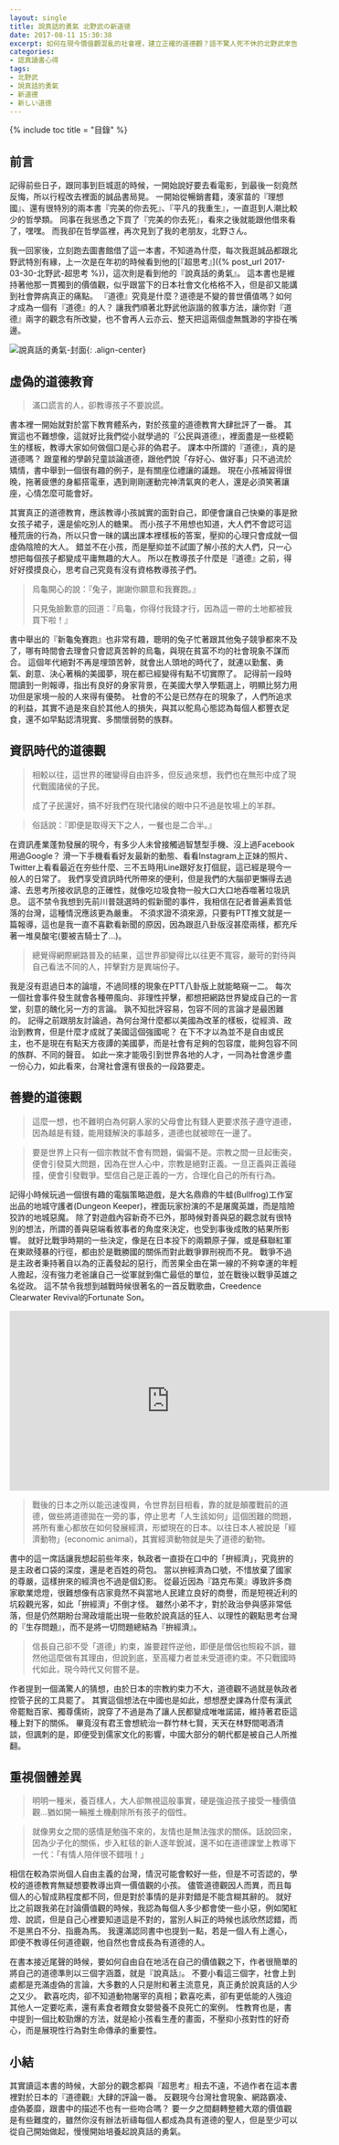 ```yaml
---
layout: single
title: 說真話的勇氣 北野武の新道徳
date: 2017-08-11 15:30:38
excerpt: 如何在現今價值觀混亂的社會裡，建立正確的道德觀？語不驚人死不休的北野武來告訴你。
categories:
- 認真讀書心得
tags:
- 北野武
- 說真話的勇氣
- 新道德
- 新しい道徳
---
```


{% include toc title = "目錄" %}

## 前言

記得前些日子，跟同事到巨城逛的時候，一開始說好要去看電影，到最後一刻竟然反悔，所以行程改去裡面的誠品書局晃。
一開始從暢銷書籍，湊家苗的『理想國』、還有很特別的兩本書『完美的你去死』、『平凡的我重生』，一直逛到人潮比較少的哲學類。
同事在我慫恿之下買了『完美的你去死』，看來之後就能跟他借來看了，嘿嘿。
而我卻在哲學區裡，再次見到了我的老朋友，北野さん。

我一回家後，立刻跑去圖書館借了這一本書，不知道為什麼，每次我逛誠品都跟北野武特別有緣，上一次是在年初的時候看到他的[『超思考』]({% post_url 2017-03-30-北野武-超思考 %})，這次則是看到他的『說真話的勇氣』。
這本書也是維持著他那一貫獨到的價值觀，似乎跟當下的日本社會文化格格不入，但是卻又能講到社會弊病真正的痛點。
『道德』究竟是什麼？道德是不變的普世價值嗎？如何才成為一個有『道德』的人？
讓我們順著北野武他詼諧的敘事方法，讓你對『道德』兩字的觀念有所改變，也不會再人云亦云、整天把這兩個虛無飄渺的字掛在嘴邊。

![說真話的勇氣-封面](/assets/images/album/日誌用圖/DSC_0240.jpg){: .align-center}

## 虛偽的道德教育

> 滿口謊言的人，卻教導孩子不要說謊。

書本裡一開始就對於當下教育體系內，對於孩童的道德教育大肆批評了一番。
其實這也不難想像，這就好比我們從小就學過的『公民與道德』，裡面盡是一些模範生的樣板，教導大家如何做個口是心非的偽君子。
課本中所謂的『道德』，真的是道德嗎？
跟童稚的學齡兒童談論道德，跟他們說「存好心、做好事」只不過流於矯情，書中舉到一個很有趣的例子，是有關座位禮讓的議題。
現在小孩補習得很晚，拖著疲憊的身軀搭電車，遇到剛剛運動完神清氣爽的老人，還是必須笑著讓座，心情怎麼可能會好。

其實真正的道德教育，應該教導小孩誠實的面對自己，即便會讓自己快樂的事是掀女孩子裙子，還是偷吃別人的糖果。
而小孩子不用想也知道，大人們不會認可這種荒唐的行為，所以只會一昧的講出課本裡樣板的答案，壓抑的心理只會成就一個虛偽陰險的大人。
錯並不在小孩，而是壓抑並不試圖了解小孩的大人們，只一心想把每個孩子都變成平庸無趣的大人。
所以在教導孩子什麼是『道德』之前，得好好摸摸良心，思考自己究竟有沒有資格教導孩子們。

> 烏龜開心的說：『兔子，謝謝你願意和我賽跑。』
>
> 只見兔臉歉意的回道：『烏龜，你得付我錢才行，因為這一帶的土地都被我買下啦！』

書中舉出的『新龜兔賽跑』也非常有趣，聰明的兔子忙著跟其他兔子競爭都來不及了，哪有時間會去理會只會認真苦幹的烏龜，與現在貧富不均的社會現象不謀而合。
這個年代絕對不再是埋頭苦幹，就會出人頭地的時代了，就連以勤奮、勇氣、創意、決心著稱的美國夢，現在都已經變得有點不切實際了。
記得前一段時間讀到一則報導，指出有良好的身家背景，在美國大學入學甄選上，明顯比努力用功但是家境一般的人來得有優勢。
社會的不公是已然存在的現象了，人們所追求的利益，其實不過是來自於其他人的損失，與其以鴕鳥心態認為每個人都豐衣足食，還不如早點認清現實、多關懷弱勢的族群。

## 資訊時代的道德觀

> 相較以往，這世界的確變得自由許多，但反過來想，我們也在無形中成了現代戰國諸侯的子民。
>
> 成了子民還好，搞不好我們在現代諸侯的眼中只不過是牧場上的羊群。

> 俗話說：『即便是取得天下之人，一餐也是二合半。』

在資訊產業蓬勃發展的現今，有多少人未曾接觸過智慧型手機、沒上過Facebook用過Google？
滑一下手機看看好友最新的動態、看看Instagram上正妹的照片、Twitter上看看最近在夯些什麼、三不五時用Line跟好友打個屁，這已經是現今一般人的日常了。
我們享受資訊時代所帶來的便利，但是我們的大腦卻更懶得去過濾、去思考所接收訊息的正確性，就像吃垃圾食物一般大口大口地吞噬著垃圾訊息。
這不禁令我想到先前川普競選時的假新聞的事件，我相信在記者普遍素質低落的台灣，這種情況應該更為嚴重。
不須求證不須來源，只要有PTT推文就是一篇報導，這也是我一直不喜歡看新聞的原因，因為跟逛八卦版沒甚麼兩樣，都充斥著一堆臭酸宅(要被吉騎士了...)。

> 總覺得網際網路普及的結果，這世界卻變得比以往更不寬容，嚴苛的對待與自己看法不同的人，抨擊對方是異端份子。

我是沒有逛過日本的論壇，不過同樣的現象在PTT八卦版上就能略窺一二。
每次一個社會事件發生就會各種帶風向、非理性抨擊，都想把網路世界變成自己的一言堂，刻意的醜化另一方的言論。
孰不知批評容易，包容不同的言論才是最困難的。
記得之前跟朋友討論過，為何台灣什麼都以美國為改革的樣板，從經濟、政治到教育，但是什麼才成就了美國這個強國呢？
在下不才以為並不是自由或民主，也不是現在有點天方夜譚的美國夢，而是社會有足夠的包容度，能夠包容不同的族群、不同的聲音。
如此一來才能吸引到世界各地的人才，一同為社會進步盡一份心力，如此看來，台灣社會還有很長的一段路要走。

## 善變的道德觀

> 這麼一想，也不難明白為何窮人家的父母會比有錢人更要求孩子遵守道德，因為越是有錢，能用錢解決的事越多，道德也就被晾在一邊了。

> 要是世界上只有一個宗教就不會有問題，偏偏不是。宗教之間一旦起衝突，便會引發莫大問題，因為在世人心中，宗教是絕對正義。一旦正義與正義碰撞，便會引發戰爭。堅信自己是正義的一方，合理化自己的所有行為。

記得小時候玩過一個很有趣的電腦策略遊戲，是大名鼎鼎的牛蛙(Bullfrog)工作室出品的地城守護者(Dungeon Keeper)，裡面玩家扮演的不是屠魔英雄，而是陰險狡詐的地城惡魔。
除了對遊戲內容新奇不已外，那時候對善與惡的觀念就有很特別的想法，所謂的善與惡端看敘事者的角度來決定，也受到事後成敗的結果所影響。
就好比戰爭時期的一些決定，像是在日本投下的兩顆原子彈，或是蘇聯紅軍在東歐殘暴的行徑，都由於是戰勝國的關係而對此戰爭罪刑視而不見。
戰爭不過是主政者秉持著自以為的正義發起的惡行，而苦果全由在第一線的不夠幸運的年輕人擔起，沒有強力老爸讓自己一從軍就到傷亡最低的單位，並在戰後以戰爭英雄之名從政。
這不禁令我想到越戰時候很著名的一首反戰歌曲，Creedence Clearwater Revival的Fortunate Son。

<p style="text-align: center;"><iframe width="560" height="315" src="https://www.youtube.com/embed/40JmEj0_aVM" frameborder="0" allowfullscreen></iframe></p>

> 戰後的日本之所以能迅速復興，令世界刮目相看，靠的就是顛覆戰前的道德，做些將道德拋在一旁的事，停止思考「人生該如何」這個困難的問題，將所有重心都放在如何發展經濟，形塑現在的日本。以往日本人被說是「經濟動物」(economic animal)，其實經濟動物就是失了道德的動物。

書中的這一席話讓我想起前些年來，執政者一直掛在口中的「拚經濟」，究竟拚的是主政者口袋的深度，還是老百姓的荷包。
當以拚經濟為口號，不惜放棄了國家的尊嚴，這樣拚來的經濟也不過是個幻影。
從最近因為『路克布萊』導致許多商家歇業熄燈，很難想像有店家竟然不與當地人民建立良好的商譽，而是短視近利的坑殺觀光客，如此「拚經濟」不倒才怪。
雖然小弟不才，對於政治參與感非常低落，但是仍然期盼台灣政壇能出現一些敢於說真話的狂人、以理性的觀點思考台灣的『生存問題』，而不是將一切問題總結為『拚經濟』。

> 信長自己卻不受「道德」約束，誰要趕忤逆他，即便是僧侶也照殺不誤，雖然他這麼做有其理由，但說到底，至高權力者並未受道德約束。不只戰國時代如此，現今時代又何嘗不是。

作者提到一個滿驚人的猜想，由於日本的宗教約束力不大，道德觀不過就是執政者控管子民的工具罷了。
其實這個想法在中國也是如此，想想歷史課為什麼有漢武帝罷黜百家、獨尊儒術，說穿了不過是為了讓人民都變成唯唯諾諾，維持著君臣這種上對下的關係。
畢竟沒有君王會想統治一群竹林七賢，天天在林野間喝酒清談，但諷刺的是，即便受到儒家文化的影響，中國大部分的朝代都是被自己人所推翻。


## 重視個體差異

> 明明一種米，養百樣人，大人卻無視這般事實，硬是強迫孩子接受一種價值觀...猶如開一輛推土機剷除所有孩子的個性。

> 就像男女之間的感情是勉強不來的，友情也是無法強求的關係。話說回來，因為少子化的關係，步入紅毯的新人逐年銳減，還不如在道德課堂上教導下一代：「有情人陪伴很不錯哦！」

相信在較為崇尚個人自由主義的台灣，情況可能會較好一些，但是不可否認的，學校的道德教育無疑想要教導出齊一價值觀的小孩。
儘管道德觀因人而異，而且每個人的心智成熟程度都不同，但是對於事情的是非對錯是不能含糊其辭的。
就好比之前跟我弟在討論價值觀的時候，我認為每個人多少都會使一些小惡，例如闖紅燈、說謊，但是自己心裡要知道這是不對的，當別人糾正的時候也該欣然認錯，而不是黑白不分、指鹿為馬。
我還滿認同書中也提到一點，若是一個人有上進心，即便不教導任何道德觀，他自然也會成長為有道德的人。

在書本接近尾聲的時候，要如何自由自在地活在自己的價值觀之下，作者很簡單的將自己的道德準則以三個字涵蓋，就是『說真話』。
不要小看這三個字，社會上到處都是充滿虛偽的言論，大多數的人只是附和著主流意見，真正勇於說真話的人少之又少。
歡喜吃肉，卻不知道動物屠宰的真相；歡喜吃素，卻有更低能的人強迫其他人一定要吃素，還有素食者餵食女嬰營養不良死亡的案例。
性教育也是，書中提到一個比較勁爆的方法，就是給小孩看生產的畫面，不壓抑小孩對性的好奇心，而是展現性行為對生命傳承的重要性。

## 小結

其實讀這本書的時候，大部分的觀念都與『超思考』相去不遠，不過作者在這本書裡對於日本的『道德觀』大肆的評論一番。
反觀現今台灣社會現象、網路霸凌、虛偽萎靡，跟書中的描述不也有一些吻合嗎？
要一夕之間翻轉整體大眾的價值觀是有些難度的，雖然你沒有辦法祈禱每個人都成為具有道德的聖人，但是至少可以從自己開始做起，慢慢開始培養起說真話的勇氣。
